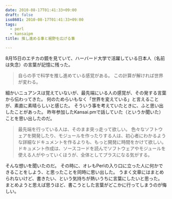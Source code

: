 ```yaml
---
date: 2010-08-17T01:41:33+09:00
draft: false
iso8601: 2010-08-17T01:41:33+09:00
tags:
  - perl
  - kansaipm
title: 推し進める事と裾野を広げる事

---
```


<p>8月15日のエチカの鏡を見ていて、ハーバード大学で活躍している日本人（名前は失念）の言葉が記憶に残った。</p>

<blockquote>自らの手で科学を推し進めている感覚がある。
この計算が解ければ世界が変わる。</blockquote>

<p>細かいニュアンスは覚えていないが、最先端にいる人の感覚が、その発する言葉から伝わってきた。
何のためらいもなく「世界を変えている」と言えることが、素直に素晴らしいと感じた。
そういう事を考えていたときに、ふと思い出したことがあった。
昨年参加したKansai.pmで話していた（というか聞いた）ことを思い出したのだ。</p>

<blockquote>最先端を行っている人は、そのまま突っ走って欲しい。
色々なソフトウェアを開発したり、モジュールを作ったりする人は、初心者にわかるような詳細なドキュメントを作るよりも、もっと開発に時間をかけて欲しい。
ドキュメント作成は、ソースコードを読んでソフトウェアやモジュールを使える人がやっていくほうが、全体としてプラスになる気がする。
</blockquote>

<p>そんな想いを聞いたのだ。
その時に、オレもPerlの入り口に立った人に何かできることをしよう、と思ったことを同時に思い出した。
うまく文章にはまとめられないけど、書きたい、という気持ちが熱いうちに言葉にしたいと思った。
まとめようと思えば思うほど、書こうとした言葉がどこかに行ってしまうのが悔しい。</p>
    	